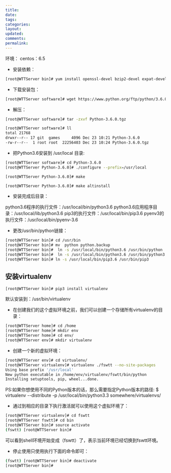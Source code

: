 ```yaml
---
title: 
date: 
tags: 
categories: 
layout: 
updated: 
comments: 
permalink: 
---
```


环境：
centos：6.5


<!--more-->

- 安装依赖：
```bash
[root@WTTServer bin]# yum install openssl-devel bzip2-devel expat-devel gdbm-devel readline-devel sqlite-devel
```

- 下载安装包：

```bash
[root@WTTServer software]# wget https://www.python.org/ftp/python/3.6.0/Python-3.6.0.tgz
```

- 解压：
```bash
[root@WTTServer software]# tar -zxvf Python-3.6.0.tgz 

[root@WTTServer software]# ll
total 21768
drwxr--r-- 17 git  games     4096 Dec 23 10:21 Python-3.6.0
-rw-r--r--  1 root root  22256403 Dec 23 10:24 Python-3.6.0.tgz
```

- 把Python3.6安装到 /usr/local 目录:
```bash
[root@WTTServer software]# cd Python-3.6.0
[root@WTTServer Python-3.6.0]# ./configure --prefix=/usr/local

[root@WTTServer Python-3.6.0]# make

[root@WTTServer Python-3.6.0]# make altinstall
```

- 安装完成后目录：

python3.6程序的执行文件：/usr/local/bin/python3.6
python3.6应用程序目录：/usr/local/lib/python3.6
pip3的执行文件：/usr/local/bin/pip3.6
pyenv3的执行文件：/usr/local/bin/pyenv-3.6


- 更改/usr/bin/python链接：

```bash
[root@WTTServer bin]# cd /usr/bin
[root@WTTServer bin]# mv  python python.backup
[root@WTTServer bin]#  ln -s /usr/local/bin/python3.6 /usr/bin/python
[root@WTTServer bin]#  ln -s /usr/local/bin/python3.6 /usr/bin/python3
[root@WTTServer bin]# ln -s /usr/local/bin/pip3.6 /usr/bin/pip3
```

## 安装virtualenv

```bash
[root@WTTServer bin]# pip3 install virtualenv
```

默认安装到：/usr/bin/virtualenv

- 在创建我们的这个虚拟环境之前，我们可以创建一个存储所有virtualenv的目录：
```bash
[root@WTTServer home]# cd /home
[root@WTTServer home]# mkdir env
[root@WTTServer home]# cd env/
[root@WTTServer env]# mkdir virtualenv
```

- 创建一个新的虚拟环境：

```bash
[root@WTTServer env]# cd virtualenv/
[root@WTTServer virtualenv]# virtualenv ./fswtt --no-site-packages
Using base prefix '/usr/local'
New python executable in /home/env/virtualenv/fswtt/bin/python
Installing setuptools, pip, wheel...done.
```

PS:如果你想使用不同的Python版本的话，那么需要指定Python版本的路径:
$ virtualenv --distribute -p /usr/local/bin/python3.3 somewhere/virtualenvs/<project-name>


- 通过到相应的目录下执行激活就可以使用这个虚拟环境了：

```bash
[root@WTTServer virtualenv]# cd fswtt
[root@WTTServer fswtt]# cd bin
[root@WTTServer bin]# source activate
(fswtt) [root@WTTServer bin]# 
```

可以看到shell环境开始变成（fswtt）了，表示当前环境已经切换到fswtt环境。

- 停止使用只使用执行下面的命令即可：

```bash
(fswtt) [root@WTTServer bin]# deactivate
[root@WTTServer bin]# 
```

